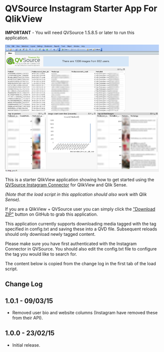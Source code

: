 QVSource Instagram Starter App For QlikView
===================================================
**IMPORTANT** - You will need QVSource 1.5.8.5 or later to run this application.

![](screenshot.png)

This is a starter QlikView application showing how to get started using the [QVSource Instagram Connector](http://wiki.qvsource.com/Instagram-Connector-For-QlikView-And-Qlik-Sense.ashx) for QlikView and Qlik Sense.

*(Note that the load script in this application should also work with Qlik Sense).*

If you are a QlikView + QVSource user you can simply click the ["Download ZIP"](https://github.com/QVSource/QVSource-Instagram-Starter-App-For-QlikView/archive/master.zip) button on GitHub to grab this application.

This application currently supports downloading media tagged with the tag specified in config.txt and saving these into a QVD file. Subsequent reloads should only download newly tagged content.

Please make sure you have first authenticated with the Instagram Connector in QVSource. You should also edit the config.txt file to configure the tag you would like to search for.

The content below is copied from the change log in the first tab of the load script.

Change Log
----------
1.0.1 - 09/03/15
----------------
* Removed user bio and website columns (Instagram have removed these from their API).

1.0.0 - 23/02/15
----------------
* Initial release.